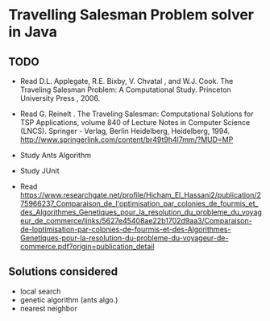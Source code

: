 # Travelling Salesman Problem solver in Java

## TODO
- Read D.L. Applegate, R.E. Bixby, V. 
       Chvatal
       , and W.J. Cook. 
       The Traveling Salesman 
       Problem: A Computational Study.
       Princeton 
       University
       Press
       , 2006.
- Read G. 
       Reinelt
       . 
       The Traveling Salesman: Computational Solutions for TSP 
       Applications, volume 
       840 of Lecture Notes in Computer Science (LNCS). 
       Springer
       -
       Verlag, Berlin Heidelberg, Heidelberg, 1994.
       http://www.springerlink.com/content/br49t9h4l7mm/?MUD=MP
- Study Ants Algorithm
- Study JUnit

- Read https://www.researchgate.net/profile/Hicham_El_Hassani2/publication/275966237_Comparaison_de_l'optimisation_par_colonies_de_fourmis_et_des_Algorithmes_Genetiques_pour_la_resolution_du_probleme_du_voyageur_de_commerce/links/5627e45408ae22b1702d9aa3/Comparaison-de-loptimisation-par-colonies-de-fourmis-et-des-Algorithmes-Genetiques-pour-la-resolution-du-probleme-du-voyageur-de-commerce.pdf?origin=publication_detail

## Solutions considered
- local search
- genetic algorithm (ants algo.)
- nearest neighbor

